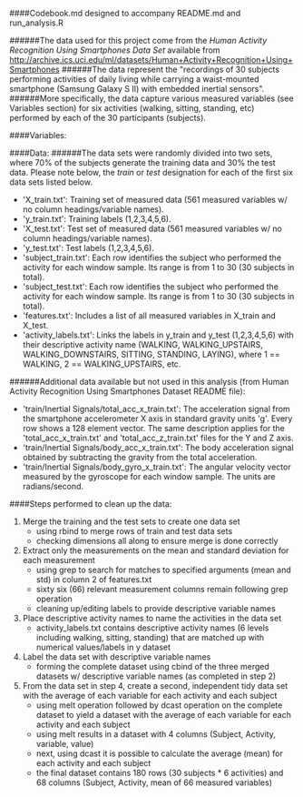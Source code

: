 ####Codebook.md designed to accompany README.md and run_analysis.R

######The data used for this project come from the *Human Activity Recognition Using Smartphones Data Set* available from http://archive.ics.uci.edu/ml/datasets/Human+Activity+Recognition+Using+Smartphones
######The data represent the "recordings of 30 subjects performing activities of daily living while carrying a waist-mounted smartphone (Samsung Galaxy S II) with embedded inertial sensors". 
######More specifically, the data capture various measured variables (see Variables section) for six activities (walking, sitting, standing, etc) performed by each of the 30 participants (subjects). 

####Variables:




####Data:
######The data sets were randomly divided into two sets, where 70% of the subjects generate the training data and 30% the test data.  Please note below, the *train* or *test* designation for each of the first six data sets listed below.
- 'X_train.txt': Training set of measured data (561 measured variables w/ no column headings/variable names).
- 'y_train.txt': Training labels (1,2,3,4,5,6).
- 'X_test.txt': Test set of measured data (561 measured variables w/ no column headings/variable names).
- 'y_test.txt': Test labels (1,2,3,4,5,6).
- 'subject_train.txt': Each row identifies the subject who performed the activity for each window sample. Its range is from 1 to 30 (30 subjects in total). 
- 'subject_test.txt': Each row identifies the subject who performed the activity for each window sample. Its range is from 1 to 30 (30 subjects in total). 
- 'features.txt': Includes a list of all measured variables in X_train and X_test.
- 'activity_labels.txt': Links the labels in y_train and y_test (1,2,3,4,5,6) with their descriptive activity name (WALKING, WALKING_UPSTAIRS, WALKING_DOWNSTAIRS, SITTING, STANDING, LAYING), where 1 == WALKING, 2 == WALKING_UPSTAIRS, etc.

######Additional data available but not used in this analysis (from Human Activity Recognition Using Smartphones Dataset README file):
- 'train/Inertial Signals/total_acc_x_train.txt': The acceleration signal from the smartphone accelerometer X axis in standard gravity units 'g'. Every row shows a 128 element vector. The same description applies for the 'total_acc_x_train.txt' and 'total_acc_z_train.txt' files for the Y and Z axis. 
- 'train/Inertial Signals/body_acc_x_train.txt': The body acceleration signal obtained by subtracting the gravity from the total acceleration. 
- 'train/Inertial Signals/body_gyro_x_train.txt': The angular velocity vector measured by the gyroscope for each window sample. The units are radians/second. 



####Steps performed to clean up the data:
1. Merge the training and the test sets to create one data set 
      - using rbind to merge rows of train and test data sets 
      - checking dimensions all along to ensure merge is done correctly
2. Extract only the measurements on the mean and standard deviation for each measurement
      - using grep to search for matches to specified arguments (mean and std) in column 2 of features.txt
      - sixty six (66) relevant measurement columns remain following grep operation 
      - cleaning up/editing labels to provide descriptive variable names
3. Place descriptive activity names to name the activities in the data set 
      - activity_labels.txt contains descriptive activity names (6 levels including walking, sitting, standing) that are matched up with numerical values/labels in y dataset
4. Label the data set with descriptive variable names 
      - forming the complete dataset using cbind of the three merged datasets w/ descriptive variable names (as completed in step 2)
5. From the data set in step 4, create a second, independent tidy data set with the average of each variable for each activity and each subject 
      - using melt operation followed by dcast operation on the complete dataset to yield a dataset with the average of each variable for each activity and each subject
      - using melt results in a dataset with 4 columns (Subject, Activity, variable, value)
      - next, using dcast it is possible to calculate the average (mean) for each activity and each subject
      - the final dataset contains 180 rows (30 subjects * 6 activities) and 68 columns (Subject, Activity, mean of 66 measured variables)
